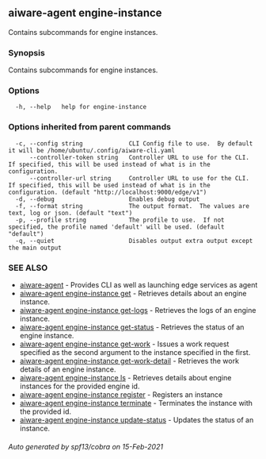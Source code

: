 ## aiware-agent engine-instance

Contains subcommands for engine instances.

### Synopsis

Contains subcommands for engine instances.

### Options

```
  -h, --help   help for engine-instance
```

### Options inherited from parent commands

```
  -c, --config string             CLI Config file to use.  By default it will be /home/ubuntu/.config/aiware-cli.yaml
      --controller-token string   Controller URL to use for the CLI.  If specified, this will be used instead of what is in the configuration.
      --controller-url string     Controller URL to use for the CLI.  If specified, this will be used instead of what is in the configuration. (default "http://localhost:9000/edge/v1")
  -d, --debug                     Enables debug output
  -f, --format string             The output format.  The values are text, log or json. (default "text")
  -p, --profile string            The profile to use.  If not specified, the profile named 'default' will be used. (default "default")
  -q, --quiet                     Disables output extra output except the main output
```

### SEE ALSO

* [aiware-agent](/cli/aiware-agent.md)	 - Provides CLI as well as launching edge services as agent
* [aiware-agent engine-instance get](/cli/aiware-agent_engine-instance_get.md)	 - Retrieves details about an engine instance.
* [aiware-agent engine-instance get-logs](/cli/aiware-agent_engine-instance_get-logs.md)	 - Retrieves the logs of an engine instance.
* [aiware-agent engine-instance get-status](/cli/aiware-agent_engine-instance_get-status.md)	 - Retrieves the status of an engine instance.
* [aiware-agent engine-instance get-work](/cli/aiware-agent_engine-instance_get-work.md)	 - Issues a work request specified as the second argument to the instance specified in the first.
* [aiware-agent engine-instance get-work-detail](/cli/aiware-agent_engine-instance_get-work-detail.md)	 - Retrieves the work details of an engine instance.
* [aiware-agent engine-instance ls](/cli/aiware-agent_engine-instance_ls.md)	 - Retrieves details about engine instances for the provided engine id.
* [aiware-agent engine-instance register](/cli/aiware-agent_engine-instance_register.md)	 - Registers an instance
* [aiware-agent engine-instance terminate](/cli/aiware-agent_engine-instance_terminate.md)	 - Terminates the instance with the provided id.
* [aiware-agent engine-instance update-status](/cli/aiware-agent_engine-instance_update-status.md)	 - Updates the status of an instance.

###### Auto generated by spf13/cobra on 15-Feb-2021
